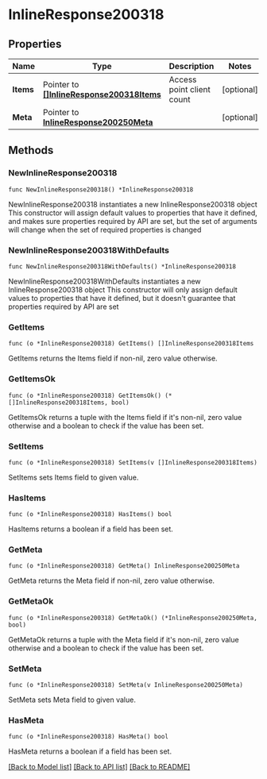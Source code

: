 # InlineResponse200318

## Properties

Name | Type | Description | Notes
------------ | ------------- | ------------- | -------------
**Items** | Pointer to [**[]InlineResponse200318Items**](InlineResponse200318Items.md) | Access point client count | [optional] 
**Meta** | Pointer to [**InlineResponse200250Meta**](InlineResponse200250Meta.md) |  | [optional] 

## Methods

### NewInlineResponse200318

`func NewInlineResponse200318() *InlineResponse200318`

NewInlineResponse200318 instantiates a new InlineResponse200318 object
This constructor will assign default values to properties that have it defined,
and makes sure properties required by API are set, but the set of arguments
will change when the set of required properties is changed

### NewInlineResponse200318WithDefaults

`func NewInlineResponse200318WithDefaults() *InlineResponse200318`

NewInlineResponse200318WithDefaults instantiates a new InlineResponse200318 object
This constructor will only assign default values to properties that have it defined,
but it doesn't guarantee that properties required by API are set

### GetItems

`func (o *InlineResponse200318) GetItems() []InlineResponse200318Items`

GetItems returns the Items field if non-nil, zero value otherwise.

### GetItemsOk

`func (o *InlineResponse200318) GetItemsOk() (*[]InlineResponse200318Items, bool)`

GetItemsOk returns a tuple with the Items field if it's non-nil, zero value otherwise
and a boolean to check if the value has been set.

### SetItems

`func (o *InlineResponse200318) SetItems(v []InlineResponse200318Items)`

SetItems sets Items field to given value.

### HasItems

`func (o *InlineResponse200318) HasItems() bool`

HasItems returns a boolean if a field has been set.

### GetMeta

`func (o *InlineResponse200318) GetMeta() InlineResponse200250Meta`

GetMeta returns the Meta field if non-nil, zero value otherwise.

### GetMetaOk

`func (o *InlineResponse200318) GetMetaOk() (*InlineResponse200250Meta, bool)`

GetMetaOk returns a tuple with the Meta field if it's non-nil, zero value otherwise
and a boolean to check if the value has been set.

### SetMeta

`func (o *InlineResponse200318) SetMeta(v InlineResponse200250Meta)`

SetMeta sets Meta field to given value.

### HasMeta

`func (o *InlineResponse200318) HasMeta() bool`

HasMeta returns a boolean if a field has been set.


[[Back to Model list]](../README.md#documentation-for-models) [[Back to API list]](../README.md#documentation-for-api-endpoints) [[Back to README]](../README.md)


